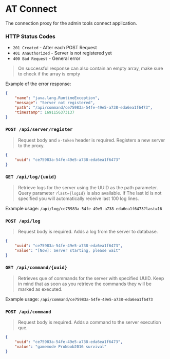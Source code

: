 # AT Connect

The connection proxy for the admin tools connect application.

### HTTP Status Codes
- `201 Created` - After each POST Request
- `401 Anauthorized` - Server is not registered yet
- `400 Bad Request` - General error

> On successful response can also contain an empty array, make sure to check if the array is empty

Example of the error response:
```json
{
    "name": "java.lang.RuntimeException",
    "message": "Server not registered",
    "path": "/api/command/ce75983a-54fe-49e5-a738-eda6ea1f6473",
    "timestamp": 1691156373137
}
```

### `POST /api/server/register`
> Request body and `x-token` header is required. Registers a new server to the proxy.
```json
{
    "uuid": "ce75983a-54fe-49e5-a738-eda6ea1f6473"
}
```

### `GET /api/log/{uuid}`
>  Retrieve logs for the server using the UUID as the path parameter. Query parameter `?last={logId}` is also available. If The last id is not specified you will automatically receive last 100 log lines.

Example usage: `/api/log/ce75983a-54fe-49e5-a738-eda6ea1f6473?last=16`

### `POST /api/log`
> Request body is required. Adds a log from the server to database.
```json
{
    "uuid": "ce75983a-54fe-49e5-a738-eda6ea1f6473",
    "value": "[Now]: Server starting, please wait"
}
```

### `GET /api/command/{uuid}`
> Retrieves que of commands for the server with specified UUID. Keep in mind that as soon as you retrieve the commands they will be marked as executed.

Example usage: `/api/command/ce75983a-54fe-49e5-a738-eda6ea1f6473`

### `POST /api/command`
> Request body is required. Adds a command to the server execution que.
```json
{
    "uuid": "ce75983a-54fe-49e5-a738-eda6ea1f6473",
    "value": "gamemode ProNoob2016 survival"
}
```